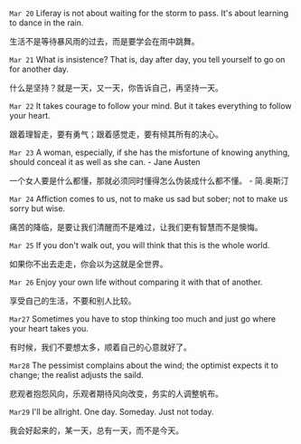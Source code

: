 `Mar 20` Liferay is not about waiting for the storm to pass. It's about learning to dance in the rain.

 生活不是等待暴风雨的过去，而是要学会在雨中跳舞。

`Mar 21` What is insistence? That is, day after day, you tell yourself to go on for another day.

什么是坚持？就是一天，又一天，你告诉自己，再坚持一天。

`Mar 22` It takes courage to follow your mind. But it takes everything to follow your heart.

跟着理智走，要有勇气；跟着感觉走，要有倾其所有的决心。

`Mar 23` A woman, especially, if she has the misfortune of knowing anything, should conceal it as well as she can. - Jane Austen

一个女人要是什么都懂，那就必须同时懂得怎么伪装成什么都不懂。 - 简.奥斯汀

`Mar 24` Affiction comes to us, not to make us sad but sober; not to make us sorry but wise.

痛苦的降临，是要让我们清醒而不是难过，让我们更有智慧而不是懊悔。

`Mar 25` If you don't walk out, you will think that this is the whole world.

如果你不出去走走，你会以为这就是全世界。

`Mar 26` Enjoy your own life without comparing it with that of another.

享受自己的生活，不要和别人比较。

`Mar27` Sometimes you have to stop thinking too much and just go where your heart takes you.

有时候，我们不要想太多，顺着自己的心意就好了。

`Mar28` The pessimist complains about the wind; the optimist expects it to change; the realist adjusts the saild.

悲观者抱怨风向，乐观者期待风向改变，务实的人调整帆布。

`Mar29` I'll be allright. One day. Someday. Just not today.

我会好起来的，某一天，总有一天，而不是今天。
